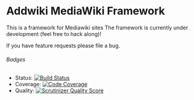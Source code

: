 Addwiki MediaWiki Framework
=======

This is a framework for Mediawiki sites
The framework is currently under development (feel free to hack along)!

If you have feature requests please file a bug.

###### Badges

* Status: [![Build Status](https://travis-ci.org/addwiki/addframe.png)](https://travis-ci.org/addwiki/addframe)
* Coverage: [![Code Coverage](https://scrutinizer-ci.com/g/addwiki/addframe/badges/coverage.png?s=acd9971d5448361270f4e30c6f6c5ddf53b76fe3)](https://scrutinizer-ci.com/g/addwiki/addframe/)
* Quality: [![Scrutinizer Quality Score](https://scrutinizer-ci.com/g/addwiki/addframe/badges/quality-score.png?s=b91c10a24ee5c303a5e107a79050db66807e00b5)](https://scrutinizer-ci.com/g/addwiki/addframe/)
